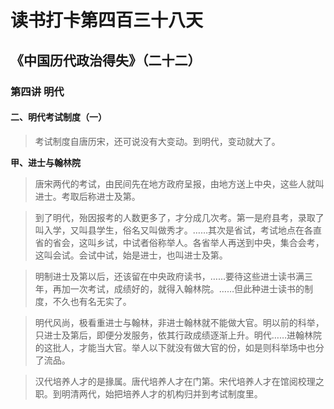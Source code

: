 读书打卡第四百三十八天
===

《中国历代政治得失》（二十二）
---
### 第四讲 明代

#### 二、明代考试制度（一）

> 考试制度自唐历宋，还可说没有大变动。到明代，变动就大了。

**甲、进士与翰林院**

> 唐宋两代的考试，由民间先在地方政府呈报，由地方送上中央，这些人就叫进士。考取后称进士及第。

> 到了明代，殆因报考的人数更多了，才分成几次考。第一是府县考，录取了叫入学，又叫县学生，俗名又叫做秀才。……其次是省试，考试地点在各直省的省会，这叫乡试，中试者俗称举人。各省举人再送到中央，集合会考，这叫会试。会试中试，始是进士，也叫进士及第。

> 明制进士及第以后，还该留在中央政府读书，……要待这些进士读书满三年，再加一次考试，成绩好的，就得入翰林院。……但此种进士读书的制度，不久也有名无实了。

> 明代风尚，极看重进士与翰林，非进士翰林就不能做大官。明以前的科举，只进士及第后，即便分发服务，依其行政成绩逐渐上升。明代……进翰林院的这批人，才能当大官。举人以下就没有做大官的份，如是则科举场中也分了流品。

> 汉代培养人才的是掾属。唐代培养人才在门第。宋代培养人才在馆阅校理之职。到明清两代，始把培养人才的机构归并到考试制度里。